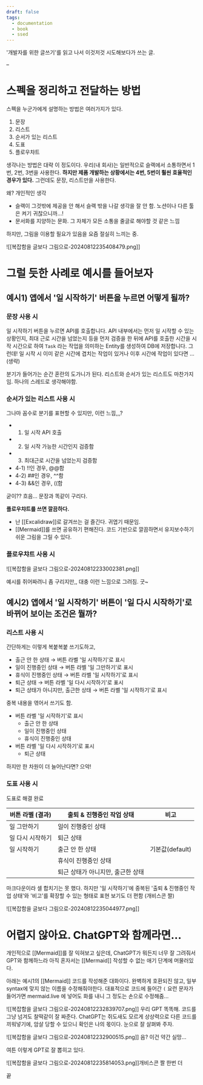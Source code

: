 ```yaml
---
draft: false
tags:
  - documentation
  - book
  - ssed
---
```


'개발자를 위한 글쓰기'를 읽고 나서 이것저것 시도해보다가 쓰는 글.

–

# 스펙을 정리하고 전달하는 방법

스펙을 누군가에게 설명하는 방법은 여러가지가 있다.

1. 문장
2. 리스트
3. 순서가 있는 리스트
4. 도표
5. 플로우챠트

생각나는 방법은 대략 이 정도이다. 우리(내 회사)는 일반적으로 슬랙에서 소통하면서 1번, 2번, 3번을 사용한다. **하지만 제품 개발하는 상황에서는 4번, 5번이 훨씬 효율적인 경우가 있다.** 그런데도 문장, 리스트만을 사용한다.

왜? 개인적인 생각
- 슬랙이 그것밖에 제공을 안 해서 슬랙 밖을 나갈 생각을 잘 안 함. 노션이나 다른 툴은 켜기 귀찮으니까…!
- 문서화를 지양하는 문화. 그 자체가 모든 소통을 줄글로 해야할 것 같은 느낌

하지만, 그림을 이용할 필요가 있음을 요즘 절실히 느끼는 중. 

![[복잡함을 글보다 그림으로-20240812235408479.png]]

# 그럴 듯한 사례로 예시를 들어보자

## 예시1) 앱에서 '일 시작하기' 버튼을 누르면 어떻게 될까?

### 문장 사용 시

일 시작하기 버튼을 누르면 API를 호출합니다. API 내부에서는 먼저 일 시작할 수 있는 상황인지, 최대 근로 시간을 넘었는지 등을 먼저 검증을 한 뒤에 API를 호출한 시간을 시작 시간으로 하여 `Task` 라는 작업을 의미하는 Entity를 생성하여 DB에 저장합니다. 그런데! 일 시작 시 이미 같은 시간에 겹치는 작업이 있거나 이후 시간에 작업이 있다면 … (생략)

분기가 들어가는 순간 혼란의 도가니가 된다. 리스트와 순서가 있는 리스트도 마찬가지임. 하나의 스레드로 생각해야함. 

### 순서가 있는 리스트 사용 시

그나마 꼼수로 분기를 표현할 수 있지만, 이런 느낌,,,?

 - 1) 일 시작 API 호출
- 2) 일 시작 가능한 시간인지 검증함
- 3) 최대근로 시간을 넘었는지 검증함
- 4-1) !!인 경우, @@함
- 4-2) ##인 경우, ^^함
- 4-3) &&인 경우, ((함

굳이?? 흐음… 문장과 똑같이 구리다.

**플로우챠트를 쓰면 깔끔하다.** 

- 난 [[Excalidraw]]로 갈겨쓰는 걸 즐긴다. 귀엽기 때문임.
- [[Mermaid]]를 쓰면 공유하기 편해진다. 코드 기반으로 깔끔하면서 유지보수하기 쉬운 그림을 그릴 수 있다.

### 플로우챠트 사용 시

![[복잡함을 글보다 그림으로-20240812233002381.png]]

예시를 쥐어짜려니 좀 구리지만,, 대충 이런 느낌으로 그려짐. 굿~

## 예시2) 앱에서 '일 시작하기' 버튼이 '일 다시 시작하기'로 바뀌어 보이는 조건은 뭘까?

### 리스트 사용 시

간단하게는 이렇게 복붙복붙 쓰기도하고,

- 출근 안 한 상태 → 버튼 라벨 '일 시작하기'로 표시
- 일이 진행중인 상태 → 버튼 라벨 '일 그만하기'로 표시
- 휴식이 진행중인 상태 → 버튼 라벨 '일 시작하기'로 표시
- 퇴근 상태 → 버튼 라벨 '일 다시 시작하기'로 표시
- 퇴근 상태가 아니지만, 출근한 상태 → 버튼 라벨 '일 시작하기'로 표시

중복 내용을 엮어서 쓰기도 함.

- 버튼 라벨 '일 시작하기'로 표시
	- 출근 안 한 상태
	- 일이 진행중인 상태
	- 휴식이 진행중인 상태
- 버튼 라벨 '일 다시 시작하기'로 표시
	-  퇴근 상태

하지만 한 차원이 더 늘어난다면? 으악!

### 도표 사용 시

도표로 해결 완료

| 버튼 라벨 (결과) | 출퇴 & 진행중인 작업 상태     | 비고           |
| ---------- | ------------------- | ------------ |
| 일 그만하기     | 일이 진행중인 상태          |              |
| 일 다시 시작하기  | 퇴근 상태               |              |
| 일 시작하기     | 출근 안 한 상태           | 기본값(default) |
|            | 휴식이 진행중인 상태         |              |
|            | 퇴근 상태가 아니지만, 출근한 상태 |              |

마크다운이라 셀 합치기는 못 했다. 하지만 '일 시작하기'에 중복된 '출퇴 & 진행중인 작업 상태'와 '비고'를 확장할 수 있는 형태로 표현 보기도 더 편함 (개비스콘 짤)

![[복잡함을 글보다 그림으로-20240812235044977.png]]

# 어렵지 않아요. ChatGPT와 함께라면…

개인적으로 [[Mermaid]]를 잘 익혀보고 싶은데, ChatGPT가 뭐든지 너무 잘 그려줘서 GPT와 함께하느라 아직 혼자서는 [[Mermaid]] 작성할 수 없는 애기 단계에 머물러있다.

아래는 예시1의 [[Mermaid]] 코드를 작성해준 대화이다. 완벽하게 호환되진 않고, 일부 syntax에 맞지 않는 이름을 수정해줘야한다. 대표적으로 코드에 들어간 `(` 요런 문자가 들어가면 mermaid.live 에 넣어도 화를 내니 그 정도는 손으로 수정해줌…


![[복잡함을 글보다 그림으로-20240812232839707.png]]
우리 GPT 똑똑해. 코드를 그냥 넘겨도 찰떡같이 잘 짜준다. ChatGPT는 쥐도새도 모르게 상상력으로 다른 코드를 끼워넣기에, 암살 당할 수 있으니 확인은 나의 몫이다. 눈으로 잘 살펴봐 주자.


![[복잡함을 글보다 그림으로-20240812232900515.png]]
음? 이건 약간 실망…

여튼 이렇게 GPT로 잘 뽑히고 있다. 

![[복잡함을 글보다 그림으로-20240812235814053.png]]개비스콘 짤 한번 더

끝